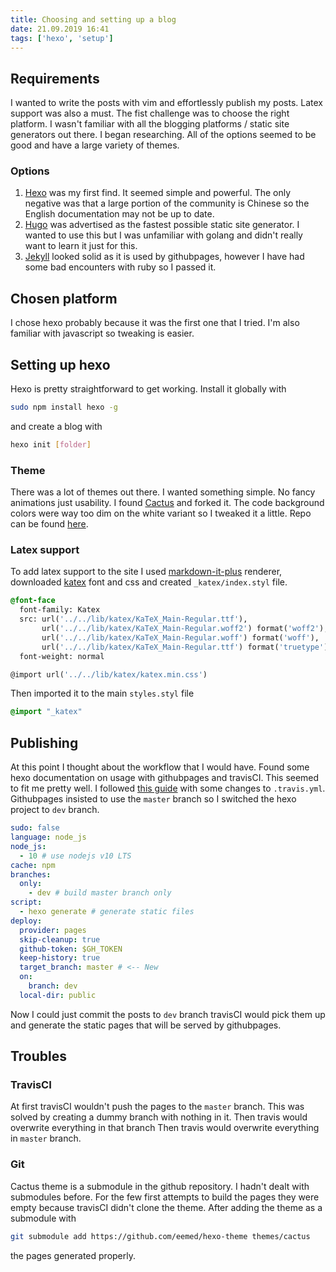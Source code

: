 ```yaml
---
title: Choosing and setting up a blog
date: 21.09.2019 16:41
tags: ['hexo', 'setup']
---
```


## Requirements

I wanted to write the posts with vim and effortlessly publish my posts. Latex support was also a must. The fist challenge was to choose the right platform. I wasn't familiar with all the blogging platforms / static site generators out there. I began researching. All of the options seemed to be good and have a large variety of themes.

### Options

1. [Hexo](https://hexo.io/) was my first find. It seemed simple and powerful. The only negative was that a large portion of the community is Chinese so the English documentation may not be up to date.
2. [Hugo](https://gohugo.io/) was advertised as the fastest possible static site generator. I wanted to use this but I was unfamiliar with golang and didn't really want to learn it just for this.
3. [Jekyll](https://jekyllrb.com/) looked solid as it is used by githubpages, however I have had some bad encounters with ruby so I passed it.

## Chosen platform

I chose hexo probably because it was the first one that I tried. I'm also
familiar with javascript so tweaking is easier.

## Setting up hexo

Hexo is pretty straightforward to get working. Install it globally with
```sh
sudo npm install hexo -g
```
and create a blog with
```sh
hexo init [folder]
```

### Theme

There was a lot of themes out there. I wanted something simple. No fancy animations just usability. I found [Cactus](https://github.com/probberechts/hexo-theme-cactus) and forked it. The code background colors were way too dim on the white variant so I tweaked it a little. Repo can be found [here](https://github.com/eemed/hexo-theme).

### Latex support

To add latex support to the site I used [markdown-it-plus](https://github.com/CHENXCHEN/hexo-renderer-markdown-it-plus) renderer, downloaded [katex](https://katex.org/) font and css and created `_katex/index.styl` file.

```css
@font-face
  font-family: Katex
  src: url('../../lib/katex/KaTeX_Main-Regular.ttf'),
       url('../../lib/katex/KaTeX_Main-Regular.woff2') format('woff2'),
       url('../../lib/katex/KaTeX_Main-Regular.woff') format('woff'),
       url('../../lib/katex/KaTeX_Main-Regular.ttf') format('truetype')
  font-weight: normal

@import url('../../lib/katex/katex.min.css')
```

Then imported it to the main `styles.styl` file

```css
@import "_katex"
```

## Publishing

At this point I thought about the workflow that I would have. Found some hexo documentation on usage with githubpages and travisCI. This seemed to fit me pretty well. I followed [this guide](https://hexo.io/docs/github-pages) with some changes to `.travis.yml`. Githubpages insisted to use the `master` branch so I switched the hexo project to `dev` branch.

```yaml
sudo: false
language: node_js
node_js:
  - 10 # use nodejs v10 LTS
cache: npm
branches:
  only:
    - dev # build master branch only
script:
  - hexo generate # generate static files
deploy:
  provider: pages
  skip-cleanup: true
  github-token: $GH_TOKEN
  keep-history: true
  target_branch: master # <-- New
  on:
    branch: dev
  local-dir: public
```

Now I could just commit the posts to `dev` branch travisCI would pick them up and generate the static pages that will be served by githubpages.

## Troubles

### TravisCI

At first travisCI wouldn't push the pages to the `master` branch. This was solved by creating a dummy branch with nothing in it. Then travis would overwrite everything in that branch Then travis would overwrite everything in `master` branch.

### Git

Cactus theme is a submodule in the github repository. I hadn't dealt with submodules before. For the few first attempts to build the pages they were empty because travisCI didn't clone the theme. After adding the theme as a submodule with
```sh
git submodule add https://github.com/eemed/hexo-theme themes/cactus
```
the pages generated properly.
